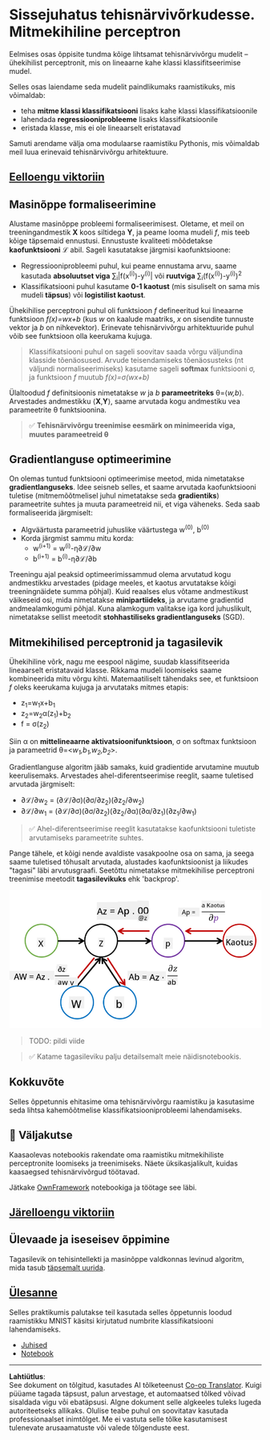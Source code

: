 <!--
CO_OP_TRANSLATOR_METADATA:
{
  "original_hash": "789d6c3fb6fc7948a470b33078a5983a",
  "translation_date": "2025-10-11T11:30:37+00:00",
  "source_file": "lessons/3-NeuralNetworks/04-OwnFramework/README.md",
  "language_code": "et"
}
-->
# Sissejuhatus tehisnärvivõrkudesse. Mitmekihiline perceptron

Eelmises osas õppisite tundma kõige lihtsamat tehisnärvivõrgu mudelit – ühekihilist perceptronit, mis on lineaarne kahe klassi klassifitseerimise mudel.

Selles osas laiendame seda mudelit paindlikumaks raamistikuks, mis võimaldab:

* teha **mitme klassi klassifikatsiooni** lisaks kahe klassi klassifikatsioonile
* lahendada **regressiooniprobleeme** lisaks klassifikatsioonile
* eristada klasse, mis ei ole lineaarselt eristatavad

Samuti arendame välja oma modulaarse raamistiku Pythonis, mis võimaldab meil luua erinevaid tehisnärvivõrgu arhitektuure.

## [Eelloengu viktoriin](https://ff-quizzes.netlify.app/en/ai/quiz/7)

## Masinõppe formaliseerimine

Alustame masinõppe probleemi formaliseerimisest. Oletame, et meil on treeningandmestik **X** koos siltidega **Y**, ja peame looma mudeli *f*, mis teeb kõige täpsemaid ennustusi. Ennustuste kvaliteeti mõõdetakse **kaofunktsiooni** &lagran; abil. Sageli kasutatakse järgmisi kaofunktsioone:

* Regressiooniprobleemi puhul, kui peame ennustama arvu, saame kasutada **absoluutset viga** &sum;<sub>i</sub>|f(x<sup>(i)</sup>)-y<sup>(i)</sup>| või **ruutviga** &sum;<sub>i</sub>(f(x<sup>(i)</sup>)-y<sup>(i)</sup>)<sup>2</sup>
* Klassifikatsiooni puhul kasutame **0-1 kaotust** (mis sisuliselt on sama mis mudeli **täpsus**) või **logistilist kaotust**.

Ühekihilise perceptroni puhul oli funktsioon *f* defineeritud kui lineaarne funktsioon *f(x)=wx+b* (kus *w* on kaalude maatriks, *x* on sisendite tunnuste vektor ja *b* on nihkevektor). Erinevate tehisnärvivõrgu arhitektuuride puhul võib see funktsioon olla keerukama kujuga.

> Klassifikatsiooni puhul on sageli soovitav saada võrgu väljundina klasside tõenäosused. Arvude teisendamiseks tõenäosusteks (nt väljundi normaliseerimiseks) kasutame sageli **softmax** funktsiooni &sigma;, ja funktsioon *f* muutub *f(x)=&sigma;(wx+b)*

Ülaltoodud *f* definitsioonis nimetatakse *w* ja *b* **parameetriteks** &theta;=⟨*w,b*⟩. Arvestades andmestikku ⟨**X**,**Y**⟩, saame arvutada kogu andmestiku vea parameetrite &theta; funktsioonina.

> ✅ **Tehisnärvivõrgu treenimise eesmärk on minimeerida viga, muutes parameetreid &theta;**

## Gradientlanguse optimeerimine

On olemas tuntud funktsiooni optimeerimise meetod, mida nimetatakse **gradientlanguseks**. Idee seisneb selles, et saame arvutada kaofunktsiooni tuletise (mitmemõõtmelisel juhul nimetatakse seda **gradientiks**) parameetrite suhtes ja muuta parameetreid nii, et viga väheneks. Seda saab formaliseerida järgmiselt:

* Algväärtusta parameetrid juhuslike väärtustega w<sup>(0)</sup>, b<sup>(0)</sup>
* Korda järgmist sammu mitu korda:
    - w<sup>(i+1)</sup> = w<sup>(i)</sup>-&eta;&part;&lagran;/&part;w
    - b<sup>(i+1)</sup> = b<sup>(i)</sup>-&eta;&part;&lagran;/&part;b

Treeningu ajal peaksid optimeerimissammud olema arvutatud kogu andmestikku arvestades (pidage meeles, et kaotus arvutatakse kõigi treeningnäidete summa põhjal). Kuid reaalses elus võtame andmestikust väikeseid osi, mida nimetatakse **minipartiideks**, ja arvutame gradientid andmealamkogumi põhjal. Kuna alamkogum valitakse iga kord juhuslikult, nimetatakse sellist meetodit **stohhastiliseks gradientlanguseks** (SGD).

## Mitmekihilised perceptronid ja tagasilevik

Ühekihiline võrk, nagu me eespool nägime, suudab klassifitseerida lineaarselt eristatavaid klasse. Rikkama mudeli loomiseks saame kombineerida mitu võrgu kihti. Matemaatiliselt tähendaks see, et funktsioon *f* oleks keerukama kujuga ja arvutataks mitmes etapis:
* z<sub>1</sub>=w<sub>1</sub>x+b<sub>1</sub>
* z<sub>2</sub>=w<sub>2</sub>&alpha;(z<sub>1</sub>)+b<sub>2</sub>
* f = &sigma;(z<sub>2</sub>)

Siin &alpha; on **mittelineaarne aktivatsioonifunktsioon**, &sigma; on softmax funktsioon ja parameetrid &theta;=<*w<sub>1</sub>,b<sub>1</sub>,w<sub>2</sub>,b<sub>2</sub>*>.

Gradientlanguse algoritm jääb samaks, kuid gradientide arvutamine muutub keerulisemaks. Arvestades ahel-diferentseerimise reeglit, saame tuletised arvutada järgmiselt:

* &part;&lagran;/&part;w<sub>2</sub> = (&part;&lagran;/&part;&sigma;)(&part;&sigma;/&part;z<sub>2</sub>)(&part;z<sub>2</sub>/&part;w<sub>2</sub>)
* &part;&lagran;/&part;w<sub>1</sub> = (&part;&lagran;/&part;&sigma;)(&part;&sigma;/&part;z<sub>2</sub>)(&part;z<sub>2</sub>/&part;&alpha;)(&part;&alpha;/&part;z<sub>1</sub>)(&part;z<sub>1</sub>/&part;w<sub>1</sub>)

> ✅ Ahel-diferentseerimise reeglit kasutatakse kaofunktsiooni tuletiste arvutamiseks parameetrite suhtes.

Pange tähele, et kõigi nende avaldiste vasakpoolne osa on sama, ja seega saame tuletised tõhusalt arvutada, alustades kaofunktsioonist ja liikudes "tagasi" läbi arvutusgraafi. Seetõttu nimetatakse mitmekihilise perceptroni treenimise meetodit **tagasilevikuks** ehk 'backprop'.

<img alt="arvutusgraaf" src="../../../../../translated_images/ComputeGraphGrad.4626252c0de035075e5cd2b7f71b776d5e3e8f64f2dc472b4420d3fdfaf53ba8.et.png"/>

> TODO: pildi viide

> ✅ Katame tagasileviku palju detailsemalt meie näidisnotebookis.  

## Kokkuvõte

Selles õppetunnis ehitasime oma tehisnärvivõrgu raamistiku ja kasutasime seda lihtsa kahemõõtmelise klassifikatsiooniprobleemi lahendamiseks.

## 🚀 Väljakutse

Kaasaolevas notebookis rakendate oma raamistiku mitmekihiliste perceptronite loomiseks ja treenimiseks. Näete üksikasjalikult, kuidas kaasaegsed tehisnärvivõrgud töötavad.

Jätkake [OwnFramework](OwnFramework.ipynb) notebookiga ja töötage see läbi.

## [Järelloengu viktoriin](https://ff-quizzes.netlify.app/en/ai/quiz/8)

## Ülevaade ja iseseisev õppimine

Tagasilevik on tehisintellekti ja masinõppe valdkonnas levinud algoritm, mida tasub [täpsemalt uurida](https://wikipedia.org/wiki/Backpropagation).

## [Ülesanne](lab/README.md)

Selles praktikumis palutakse teil kasutada selles õppetunnis loodud raamistikku MNIST käsitsi kirjutatud numbrite klassifikatsiooni lahendamiseks.

* [Juhised](lab/README.md)
* [Notebook](lab/MyFW_MNIST.ipynb)

---

**Lahtiütlus**:  
See dokument on tõlgitud, kasutades AI tõlketeenust [Co-op Translator](https://github.com/Azure/co-op-translator). Kuigi püüame tagada täpsust, palun arvestage, et automaatsed tõlked võivad sisaldada vigu või ebatäpsusi. Algne dokument selle algkeeles tuleks lugeda autoriteetseks allikaks. Olulise teabe puhul on soovitatav kasutada professionaalset inimtõlget. Me ei vastuta selle tõlke kasutamisest tulenevate arusaamatuste või valede tõlgenduste eest.